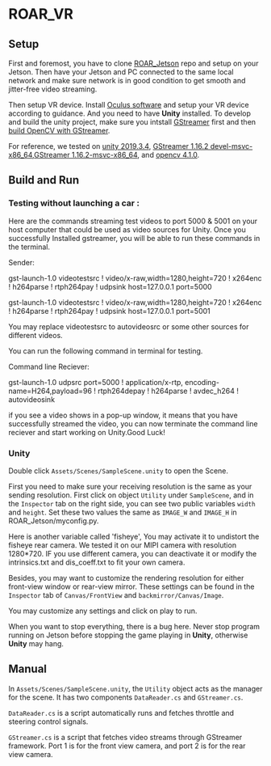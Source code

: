 # ROAR_VR

## Setup
First and foremost, you have to clone [ROAR_Jetson](https://github.com/augcog/ROAR_Jetson) repo and setup on your Jetson. Then have your Jetson and PC connected to the same local network and make sure network is in good condition to get smooth and jitter-free video streaming. 

Then setup VR device. Install [Oculus software](https://www.oculus.com/setup/) and setup your VR device according to guidance. And you need to have **Unity** installed. 
To develop and build the unity project, make sure you intstall [GStreamer](https://gstreamer.freedesktop.org/documentation/installing/on-windows.html?gi-language=c) first and then [build OpenCV with GStreamer](https://cv-tricks.com/how-to/installation-of-opencv-4-1-0-in-windows-10-from-source/). 

For reference, we tested on [unity 2019.3.4](https://unity.cn/releases), [GStreamer 1.16.2 devel-msvc-x86_64](https://gstreamer.freedesktop.org/data/pkg/windows/1.16.2/gstreamer-1.0-devel-msvc-x86_64-1.16.2.msi),[GStreamer 1.16.2-msvc-x86_64](https://gstreamer.freedesktop.org/data/pkg/windows/1.16.2/gstreamer-1.0-msvc-x86_64-1.16.2.msi), and [opencv 4.1.0](https://opencv.org/releases/page/2/).
## Build and Run

### Testing without launching a car :

Here are the commands streaming test videos to port 5000 & 5001 on your host computer that could be used as video sources for Unity. Once you successfully Installed gstreamer, you will be able to run these commands in the terminal.

Sender:

gst-launch-1.0 videotestsrc ! video/x-raw,width=1280,height=720 ! x264enc ! h264parse ! rtph264pay ! udpsink host=127.0.0.1 port=5000

gst-launch-1.0 videotestsrc ! video/x-raw,width=1280,height=720 ! x264enc ! h264parse ! rtph264pay ! udpsink host=127.0.0.1 port=5001

You may replace videotestsrc to autovideosrc or some other sources for different videos.

You can run the following command in terminal for testing.

Command line Reciever:

gst-launch-1.0 udpsrc port=5000 ! application/x-rtp, encoding-name=H264,payload=96 ! rtph264depay ! h264parse ! avdec_h264 ! autovideosink

if you see a video shows in a pop-up window, it means that you have successfully streamed the video, you can now terminate the command line reciever and start working on Unity.Good Luck!

### Unity
Double click `Assets/Scenes/SampleScene.unity` to open the Scene. 

First you need to make sure your receiving resolution is the same as your sending resolution. First click on object `Utility` under `SampleScene`, and in the `Inspector` tab on the right side, you can see two public variables `width` and `height`. Set these two values the same as `IMAGE_W` and `IMAGE_H` in ROAR_Jetson/myconfig.py. 

Here is another variable called 'fisheye',  You may activate it to undistort the fisheye rear camera. We tested it on our MIPI camera with resolution 1280*720. IF you use different camera, you can deactivate it or modify the intrinsics.txt and dis_coeff.txt to fit your own camera.

Besides, you may want to customize the rendering resolution for either front-view window or rear-view mirror. These settings can be found in the `Inspector` tab of `Canvas/FrontView` and `backmirror/Canvas/Image`.

You may customize any settings and click on play to run.

When you want to stop everything, there is a bug here. Never stop program running on Jetson before stopping the game playing in **Unity**, otherwise **Unity** may hang.


## Manual
In `Assets/Scenes/SampleScene.unity`, the `Utility` object acts as the manager for the scene. It has two components `DataReader.cs`
and `GStreamer.cs`.

`DataReader.cs` is a script automatically runs and fetches throttle and steering control signals.

`GStreamer.cs` is a script that fetches video streams through GStreamer framework. Port 1 is for the front view camera, and port 2 is for the rear view camera.
